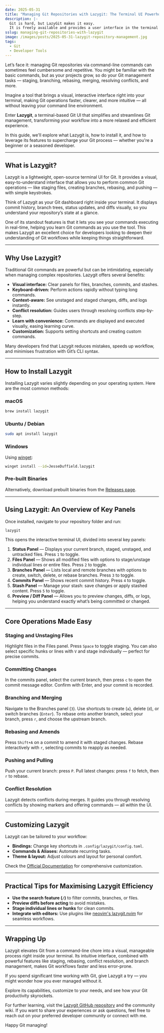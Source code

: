 ```yaml
---
date: 2025-05-31
title: "Managing Git Repositories with Lazygit: The Terminal UI Powerhouse"
description: |-
  Git is hard, but LazyGit makes it easy.
  It is freely available and provides a user interface in the terminal that behaves like a full GUI.
sslug: managing-git-repositories-with-lazygit
image: /images/posts/2025-05-31-lazygit-repository-management.jpg
tags:
  - Git
  - Developer Tools
---
```


Let’s face it: managing Git repositories via command-line commands can sometimes feel cumbersome and repetitive.
You might be familiar with the basic commands, but as your projects grow, so do your Git management tasks — staging, branching, rebasing, merging, resolving conflicts, and more.

Imagine a tool that brings a visual, interactive interface right into your terminal, making Git operations faster, clearer, and more intuitive — all without leaving your command line environment.

Enter **Lazygit**, a terminal-based Git UI that simplifies and streamlines Git management, transforming your workflow into a more relaxed and efficient experience.

In this guide, we'll explore what Lazygit is, how to install it, and how to leverage its features to supercharge your Git process — whether you're a beginner or a seasoned developer.

---

## What is Lazygit?

Lazygit is a lightweight, open-source terminal UI for Git.
It provides a visual, easy-to-understand interface that allows you to perform common Git operations — like staging files, creating branches, rebasing, and pushing — with simple keystrokes.

Think of Lazygit as your Git dashboard right inside your terminal.
It displays commit history, branch trees, status updates, and diffs visually, so you understand your repository’s state at a glance.

One of its standout features is that it lets you see your commands executing in real-time, helping you learn Git commands as you use the tool.
This makes Lazygit an excellent choice for developers looking to deepen their understanding of Git workflows while keeping things straightforward.

---

## Why Use Lazygit?

Traditional Git commands are powerful but can be intimidating, especially when managing complex repositories.
Lazygit offers several benefits:

- **Visual interface:** Clear panels for files, branches, commits, and stashes.
- **Keyboard-driven:** Perform actions rapidly without typing long commands.
- **Context-aware:** See unstaged and staged changes, diffs, and logs instantly.
- **Conflict resolution:** Guides users through resolving conflicts step-by-step.
- **Learn with convenience:** Commands are displayed and executed visually, easing learning curve.
- **Customization:** Supports setting shortcuts and creating custom commands.

Many developers find that Lazygit reduces mistakes, speeds up workflow, and minimises frustration with Git’s CLI syntax.

---

## How to Install Lazygit

Installing Lazygit varies slightly depending on your operating system. Here are the most common methods:

### macOS

```bash
brew install lazygit
```

### Ubuntu / Debian

```bash
sudo apt install lazygit
```

### Windows

Using [winget](https://github.com/microsoft/winget-cli):

```bash
winget install --id=JesseDuffield.lazygit
```

### Pre-built Binaries

Alternatively, download prebuilt binaries from the [Releases page](https://github.com/jesseduffield/lazygit/releases).

---

## Using Lazygit: An Overview of Key Panels

Once installed, navigate to your repository folder and run:

```bash
lazygit
```

This opens the interactive terminal UI, divided into several key panels:

1. **Status Panel** — Displays your current branch, staged, unstaged, and untracked files. Press `1` to toggle.
1. **Files Panel** — Shows all modified files with options to stage/unstage individual lines or entire files. Press `2` to toggle.
1. **Branches Panel** — Lists local and remote branches with options to create, switch, delete, or rebase branches. Press `3` to toggle.
1. **Commits Panel** — Shows recent commit history. Press `4` to toggle.
1. **Stash Panel** — Manage your stash: save changes or apply stashed content. Press `5` to toggle.
1. **Preview / Diff Panel** — Allows you to preview changes, diffs, or logs, helping you understand exactly what’s being committed or changed.

---

## Core Operations Made Easy

### Staging and Unstaging Files

Highlight files in the Files panel.
Press `Space` to toggle staging.
You can also select specific hunks or lines with `V` and stage individually — perfect for precise commits.

### Committing Changes

In the commits panel, select the current branch, then press `c` to open the commit message editor.
Confirm with Enter, and your commit is recorded.

### Branching and Merging

Navigate to the Branches panel (`3`).
Use shortcuts to create (`a`), delete (`d`), or switch branches (`Enter`).
To rebase onto another branch, select your branch, press `r`, and choose the upstream branch.

### Rebasing and Amends

Press `Shift+A` on a commit to amend it with staged changes.
Rebase interactively with `r`, selecting commits to reapply as needed.

### Pushing and Pulling

Push your current branch: press `P`.
Pull latest changes: press `f` to fetch, then `r` to rebase.

### Conflict Resolution

Lazygit detects conflicts during merges.
It guides you through resolving conflicts by showing markers and offering commands — all within the UI.

---

## Customizing Lazygit

Lazygit can be tailored to your workflow:

- **Bindings:** Change key shortcuts in `.config/lazygit/config.toml`.
- **Commands & Aliases:** Automate recurring tasks.
- **Theme & layout:** Adjust colours and layout for personal comfort.

Check the [Official Documentation](https://github.com/jesseduffield/lazygit/wiki) for comprehensive customization.

---

## Practical Tips for Maximising Lazygit Efficiency

- **Use the search feature (`/`)** to filter commits, branches, or files.
- **Preview diffs before acting** to avoid mistakes.
- **Stage individual lines or hunks** for clean commits.
- **Integrate with editors:** Use plugins like [neovim's lazygit.nvim](https://github.com/kdheepak/lazygit.nvim) for seamless workflows.

---

## Wrapping Up

Lazygit elevates Git from a command-line chore into a visual, manageable process right inside your terminal.
Its intuitive interface, combined with powerful features like staging, rebasing, conflict resolution, and branch management, makes Git workflows faster and less error-prone.

If you spend significant time working with Git, give Lazygit a try — you might wonder how you ever managed without it.

Explore its capabilities, customize to your needs, and see how your Git productivity skyrockets.

For further learning, visit the [Lazygit GitHub repository](https://github.com/jesseduffield/lazygit) and the community wiki.
If you want to share your experiences or ask questions, feel free to reach out on your preferred developer community or connect with me.

Happy Git managing!
